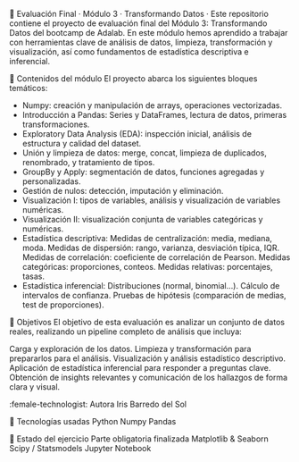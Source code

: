 🧠 Evaluación Final · Módulo 3 · Transformando Datos ·
Este repositorio contiene el proyecto de evaluación final del Módulo 3: Transformando Datos del bootcamp de Adalab. En este módulo hemos aprendido a trabajar con herramientas clave de análisis de datos, limpieza, transformación y visualización, así como fundamentos de estadística descriptiva e inferencial.

🎯 Contenidos del módulo
El proyecto abarca los siguientes bloques temáticos:

- Numpy: creación y manipulación de arrays, operaciones vectorizadas.
- Introducción a Pandas: Series y DataFrames, lectura de datos, primeras transformaciones.
- Exploratory Data Analysis (EDA): inspección inicial, análisis de estructura y calidad del dataset.
- Unión y limpieza de datos: merge, concat, limpieza de duplicados, renombrado, y tratamiento de tipos.
- GroupBy y Apply: segmentación de datos, funciones agregadas y personalizadas.
- Gestión de nulos: detección, imputación y eliminación.
- Visualización I: tipos de variables, análisis y visualización de variables numéricas.
- Visualización II: visualización conjunta de variables categóricas y numéricas.
- Estadística descriptiva:
 Medidas de centralización: media, mediana, moda.
 Medidas de dispersión: rango, varianza, desviación típica, IQR.
 Medidas de correlación: coeficiente de correlación de Pearson.
 Medidas categóricas: proporciones, conteos.
 Medidas relativas: porcentajes, tasas.
- Estadística inferencial:
 Distribuciones (normal, binomial…).
 Cálculo de intervalos de confianza.
 Pruebas de hipótesis (comparación de medias, test de proporciones).

🎯 Objetivos
El objetivo de esta evaluación es analizar un conjunto de datos reales, realizando un pipeline completo de análisis que incluya:

Carga y exploración de los datos.
Limpieza y transformación para prepararlos para el análisis.
Visualización y análisis estadístico descriptivo.
Aplicación de estadística inferencial para responder a preguntas clave.
Obtención de insights relevantes y comunicación de los hallazgos de forma clara y visual.

:female-technologist: Autora
Iris Barredo del Sol

🔧 Tecnologías usadas
Python
Numpy
Pandas


:memo: Estado del ejercicio
Parte obligatoria finalizada 
Matplotlib & Seaborn
Scipy / Statsmodels
Jupyter Notebook
